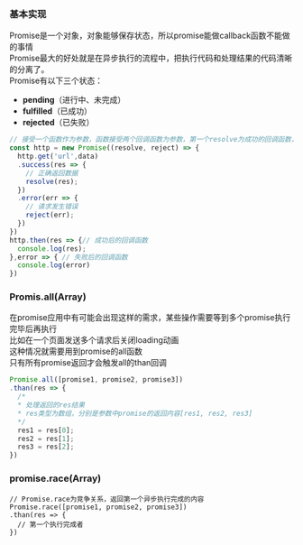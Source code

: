 ### 基本实现
Promise是一个对象，对象能够保存状态，所以promise能做callback函数不能做的事情  
Promise最大的好处就是在异步执行的流程中，把执行代码和处理结果的代码清晰的分离了。  
Promise有以下三个状态：
- __pending__（进行中、未完成）
- __fulfilled__（已成功）
- __rejected__（已失败）
```js
// 接受一个函数作为参数，函数接受两个回调函数为参数，第一个resolve为成功的回调函数，第二个为失败的回调函数
const http = new Promise((resolve, reject) => {
  http.get('url',data)
  .success(res => {
    // 正确返回数据
    resolve(res);
  })
  .error(err => {
    // 请求发生错误
    reject(err);
  })
})
http.then(res => {// 成功后的回调函数
  console.log(res);
},error => { // 失败后的回调函数
  console.log(error)
})
```
### Promis.all(Array<promise>)
在promise应用中有可能会出现这样的需求，某些操作需要等到多个promise执行完毕后再执行  
比如在一个页面发送多个请求后关闭loading动画  
这种情况就需要用到promise的all函数  
只有所有promise返回才会触发all的than回调
```js
Promise.all([promise1, promise2, promise3])
.than(res => {
  /*
  * 处理返回的res结果
  * res类型为数组，分别是参数中promise的返回内容[res1, res2, res3]
  */
  res1 = res[0];
  res2 = res[1];
  res3 = res[2];
})
```
### promise.race(Array<promise>)

```
// Promise.race为竞争关系，返回第一个异步执行完成的内容
Promise.race([promise1, promise2, promise3])
.than(res => {
  // 第一个执行完成者
})
```

